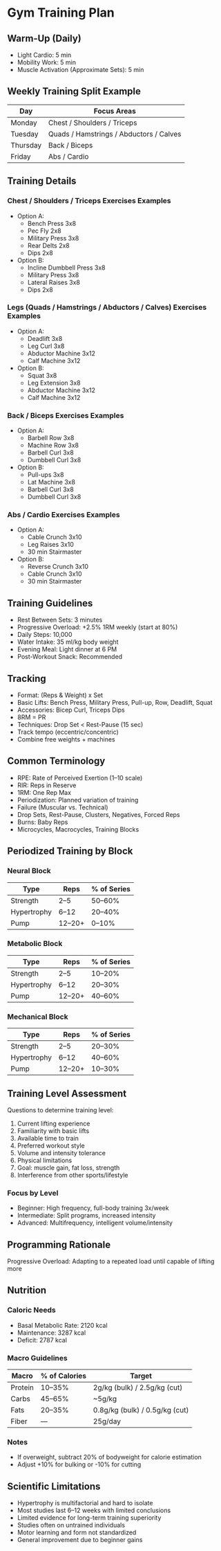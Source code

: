 
# Gym Training Plan

## Warm-Up (Daily)
- Light Cardio: 5 min
- Mobility Work: 5 min
- Muscle Activation (Approximate Sets): 5 min

## Weekly Training Split Example

| Day      | Focus Areas                             |
|----------|------------------------------------------|
| Monday   | Chest / Shoulders / Triceps              |
| Tuesday  | Quads / Hamstrings / Abductors / Calves  |
| Thursday | Back / Biceps                            |
| Friday   | Abs / Cardio                             |

## Training Details

### Chest / Shoulders / Triceps Exercises Examples
- Option A:
  - Bench Press 3x8
  - Pec Fly 2x8
  - Military Press 3x8
  - Rear Delts 2x8
  - Dips 2x8
- Option B:
  - Incline Dumbbell Press 3x8
  - Military Press 3x8
  - Lateral Raises 3x8
  - Dips 2x8

### Legs (Quads / Hamstrings / Abductors / Calves) Exercises Examples
- Option A:
  - Deadlift 3x8
  - Leg Curl 3x8
  - Abductor Machine 3x12
  - Calf Machine 3x12
- Option B:
  - Squat 3x8
  - Leg Extension 3x8
  - Abductor Machine 3x12
  - Calf Machine 3x12

### Back / Biceps Exercises Examples
- Option A:
  - Barbell Row 3x8
  - Machine Row 3x8
  - Barbell Curl 3x8
  - Dumbbell Curl 3x8
- Option B:
  - Pull-ups 3x8
  - Lat Machine 3x8
  - Barbell Curl 3x8
  - Dumbbell Curl 3x8

### Abs / Cardio Exercises Examples
- Option A:
  - Cable Crunch 3x10
  - Leg Raises 3x10
  - 30 min Stairmaster
- Option B:
  - Reverse Crunch 3x10
  - Cable Crunch 3x10
  - 30 min Stairmaster

## Training Guidelines

- Rest Between Sets: 3 minutes
- Progressive Overload: +2.5% 1RM weekly (start at 80%)
- Daily Steps: 10,000
- Water Intake: 35 ml/kg body weight
- Evening Meal: Light dinner at 6 PM
- Post-Workout Snack: Recommended

## Tracking

- Format: (Reps & Weight) x Set
- Basic Lifts: Bench Press, Military Press, Pull-up, Row, Deadlift, Squat
- Accessories: Bicep Curl, Triceps Dips
- 8RM = PR
- Techniques: Drop Set < Rest-Pause (15 sec)
- Track tempo (eccentric/concentric)
- Combine free weights + machines

## Common Terminology

- RPE: Rate of Perceived Exertion (1–10 scale)
- RIR: Reps in Reserve
- 1RM: One Rep Max
- Periodization: Planned variation of training
- Failure (Muscular vs. Technical)
- Drop Sets, Rest-Pause, Clusters, Negatives, Forced Reps
- Burns: Baby Reps
- Microcycles, Macrocycles, Training Blocks

## Periodized Training by Block

### Neural Block

| Type       | Reps     | % of Series |
|------------|----------|-------------|
| Strength   | 2–5      | 50–60%      |
| Hypertrophy| 6–12     | 20–40%      |
| Pump       | 12–20+   | 0–10%       |

### Metabolic Block

| Type       | Reps     | % of Series |
|------------|----------|-------------|
| Strength   | 2–5      | 10–20%      |
| Hypertrophy| 6–12     | 20–30%      |
| Pump       | 12–20+   | 40–60%      |

### Mechanical Block

| Type       | Reps     | % of Series |
|------------|----------|-------------|
| Strength   | 2–5      | 20–30%      |
| Hypertrophy| 6–12     | 40–60%      |
| Pump       | 12–20+   | 10–30%      |

## Training Level Assessment

Questions to determine training level:
1. Current lifting experience
2. Familiarity with basic lifts
3. Available time to train
4. Preferred workout style
5. Volume and intensity tolerance
6. Physical limitations
7. Goal: muscle gain, fat loss, strength
8. Interference from other sports/lifestyle

### Focus by Level

- Beginner: High frequency, full-body training 3x/week
- Intermediate: Split programs, increased intensity
- Advanced: Multifrequency, intelligent volume/intensity

## Programming Rationale

Progressive Overload: Adapting to a repeated load until capable of lifting more

## Nutrition

### Caloric Needs

- Basal Metabolic Rate: 2120 kcal
- Maintenance: 3287 kcal
- Deficit: 2787 kcal

### Macro Guidelines

| Macro     | % of Calories   | Target                        |
|-----------|------------------|-------------------------------|
| Protein   | 10–35%           | 2g/kg (bulk) / 2.5g/kg (cut)  |
| Carbs     | 45–65%           | ~5g/kg                        |
| Fats      | 20–35%           | 0.8g/kg (bulk) / 0.5g/kg (cut)|
| Fiber     | —                | 25g/day                       |

### Notes

- If overweight, subtract 20% of bodyweight for calorie estimation
- Adjust +10% for bulking or -10% for cutting

## Scientific Limitations

- Hypertrophy is multifactorial and hard to isolate
- Most studies last 6–12 weeks with limited conclusions
- Limited evidence for long-term training superiority
- Studies often on untrained individuals
- Motor learning and form not standardized
- General improvement due to beginner gains
